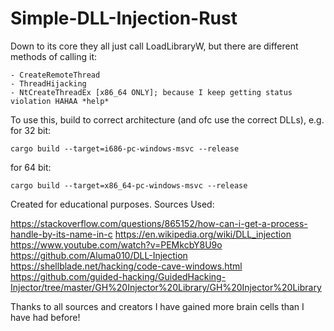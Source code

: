 # Simple-DLL-Injection-Rust

Down to its core they all just call LoadLibraryW,
but there are different methods of calling it:

```
- CreateRemoteThread
- ThreadHijacking
- NtCreateThreadEx [x86_64 ONLY]; because I keep getting status violation HAHAA *help*
```

To use this, build to correct architecture (and ofc use the correct DLLs),
e.g.
for 32 bit:

```
cargo build --target=i686-pc-windows-msvc --release
```

for 64 bit:

```
cargo build --target=x86_64-pc-windows-msvc --release
```

Created for educational purposes.
Sources Used:

https://stackoverflow.com/questions/865152/how-can-i-get-a-process-handle-by-its-name-in-c
https://en.wikipedia.org/wiki/DLL_injection
https://www.youtube.com/watch?v=PEMkcbY8U9o
https://github.com/Aluma010/DLL-Injection
https://shellblade.net/hacking/code-cave-windows.html
https://github.com/guided-hacking/GuidedHacking-Injector/tree/master/GH%20Injector%20Library/GH%20Injector%20Library

Thanks to all sources and creators
I have gained more brain cells than I have had
before!
